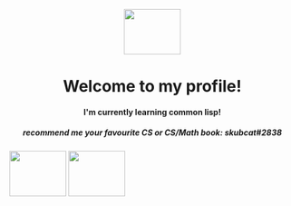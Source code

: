 <p align="center">
  <img width="100" height="80" src="https://cdn.discordapp.com/attachments/992106318200582214/993027615856275506/tumblr_3f4815d42f2b66b895ec291cc3713c50_18339139_250.gif">
  

 
</p>



<h1 align="center">
    <b>Welcome to my profile!</b><br>

</h1>


<h4 align="center">
    <b>I'm currently learning common lisp!</b><br>
   
</h4>

<h5 align="center">
 <b>recommend me your favourite CS or CS/Math book: skubcat#2838</b><br>
</h5>
   <img width="100" height="80" src="https://64.media.tumblr.com/1ba13f0c6652a6017258c86c394ced6b/d722bffbbe64d134-79/s250x400/c21a3a57e7b62b499ebff696921b08d822027534.gif">
   
  <img width="100" height="80" src="   https://64.media.tumblr.com/843dd892de26b97fb057cea4d4551ad2/824618708f5b59be-9c/s250x250_c1/cb2c5d194d5622db5b30baa850c8f691bf8714b7.gifv">
